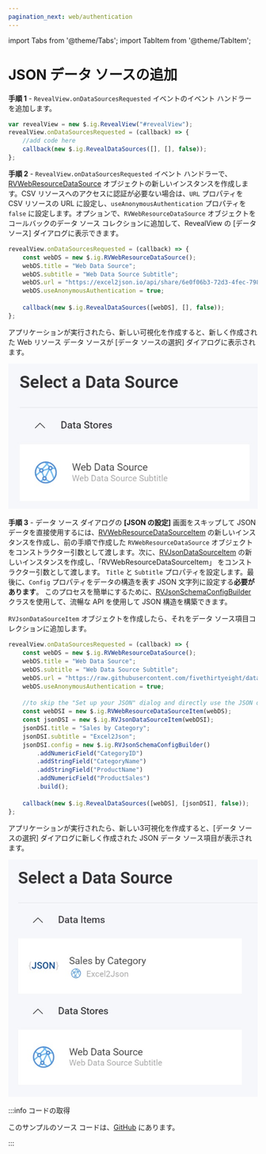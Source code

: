 ```yaml
---
pagination_next: web/authentication
---
```


import Tabs from '@theme/Tabs';
import TabItem from '@theme/TabItem';

# JSON データ ソースの追加

**手順 1** - `RevealView.onDataSourcesRequested` イベントのイベント ハンドラーを追加します。

```js
var revealView = new $.ig.RevealView("#revealView");
revealView.onDataSourcesRequested = (callback) => {
    //add code here
    callback(new $.ig.RevealDataSources([], [], false));
};
```

**手順 2** - `RevealView.onDataSourcesRequested` イベント ハンドラーで、[RVWebResourceDataSource](https://help.revealbi.io/api/javascript/latest/classes/rvwebresourcedatasource.html) オブジェクトの新しいインスタンスを作成します。CSV リソースへのアクセスに認証が必要ない場合は、`URL` プロパティを CSV リソースの URL に設定し、`useAnonymousAuthentication` プロパティを `false` に設定します。オプションで、`RVWebResourceDataSource` オブジェクトをコールバックのデータ ソース コレクションに追加して、RevealView の [データ ソース] ダイアログに表示できます。

```js
revealView.onDataSourcesRequested = (callback) => {
    const webDS = new $.ig.RVWebResourceDataSource();
    webDS.title = "Web Data Source";
    webDS.subtitle = "Web Data Source Subtitle";
    webDS.url = "https://excel2json.io/api/share/6e0f06b3-72d3-4fec-7984-08da43f56bb9";
    webDS.useAnonymousAuthentication = true;

    callback(new $.ig.RevealDataSources([webDS], [], false));
};
```

アプリケーションが実行されたら、新しい可視化を作成すると、新しく作成された Web リソース データ ソースが [データ ソースの選択] ダイアログに表示されます。

![](images/web-resource-data-source.jpg)

**手順 3** - データ ソース ダイアログの **[JSON の設定]** 画面をスキップして JSON データを直接使用するには、[RVWebResourceDataSourceItem](https://help.revealbi.io/api/javascript/latest/classes/rvwebresourcedatasourceitem.html) の新しいインスタンスを作成し、前の手順で作成した `RVWebResourceDataSource` オブジェクトをコンストラクター引数として渡します。次に、[RVJsonDataSourceItem](https://help.revealbi.io/api/javascript/latest/classes/rvjsondatasourceitem.html) の新しいインスタンスを作成し、「RVWebResourceDataSourceItem」 をコンストラクター引数として渡します。 `Title` と `Subtitle` プロパティを設定します。最後に、`Config` プロパティをデータの構造を表す JSON 文字列に設定する**必要があります**。 このプロセスを簡単にするために、[RVJsonSchemaConfigBuilder](https://help.revealbi.io/api/javascript/latest/classes/rvjsonschemaconfigbuilder.html) クラスを使用して、流暢な API を使用して JSON 構造を構築できます。

`RVJsonDataSourceItem` オブジェクトを作成したら、それをデータ ソース項目コレクションに追加します。

```js
revealView.onDataSourcesRequested = (callback) => {
    const webDS = new $.ig.RVWebResourceDataSource();
    webDS.title = "Web Data Source";
    webDS.subtitle = "Web Data Source Subtitle";
    webDS.url = "https://raw.githubusercontent.com/fivethirtyeight/data/master/airline-safety/airline-safety.csv";
    webDS.useAnonymousAuthentication = true;

    //to skip the "Set up your JSON" dialog and directly use the JSON data
    const webDSI = new $.ig.RVWebResourceDataSourceItem(webDS);
    const jsonDSI = new $.ig.RVJsonDataSourceItem(webDSI);
    jsonDSI.title = "Sales by Category";
    jsonDSI.subtitle = "Excel2Json";
    jsonDSI.config = new $.ig.RVJsonSchemaConfigBuilder()
        .addNumericField("CategoryID")
        .addStringField("CategoryName")
        .addStringField("ProductName")
        .addNumericField("ProductSales")
        .build();

    callback(new $.ig.RevealDataSources([webDS], [jsonDSI], false));
};
```

アプリケーションが実行されたら、新しい3可視化を作成すると、[データ ソースの選択] ダイアログに新しく作成された JSON データ ソース項目が表示されます。

![](images/json-data-source-item.jpg)


:::info コードの取得

このサンプルのソース コードは、[GitHub](https://github.com/RevealBi/sdk-samples-javascript/tree/main/DataSources/Json) にあります。

:::